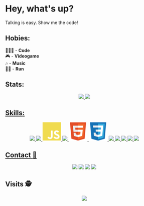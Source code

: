 # Hey, what's up?

<p>Talking is easy. Show me the code!</p>

## **Hobies**:
👨🏽‍💻 - **Code** <br>
🎮 - **Videogame** <br>
🎶 - **Music** <br>
🏃‍♂️ - **Run** <br>

## **Stats**:
<div align="center">
  <a href="https://github.com/SenaJp">
  <img height="155em" src="https://github-readme-stats.vercel.app/api?username=senajp&show_icons=true&theme=gruvbox&include_all_commits=true&count_private=true"/>
  <img height="155em" src="https://github-readme-stats.vercel.app/api/top-langs/?username=senajp&layout=compact&langs_count=7&theme=gruvbox"/>
</div>
  
## **Skills**: 

<p align="center">

  <img height="60" src="https://cdn.jsdelivr.net/gh/devicons/devicon/icons/php/php-original.svg"/>
  <img height="60" src="https://cdn.jsdelivr.net/gh/devicons/devicon@latest/icons/laravel/laravel-original.svg"/>
  <img height="60" src="https://raw.githubusercontent.com/devicons/devicon/master/icons/javascript/javascript-plain.svg">
  <img height="60" src="https://cdn.jsdelivr.net/gh/devicons/devicon/icons/docker/docker-original-wordmark.svg" />
  <img height="60" src="https://raw.githubusercontent.com/devicons/devicon/master/icons/html5/html5-original.svg">
  <img height="60" src="https://raw.githubusercontent.com/devicons/devicon/master/icons/css3/css3-original.svg">
  <img height="60" src="https://cdn.jsdelivr.net/gh/devicons/devicon@latest/icons/bootstrap/bootstrap-original.svg"/>
  <img height="60" src="https://cdn.jsdelivr.net/gh/devicons/devicon@latest/icons/tailwindcss/tailwindcss-original.svg" />
  <img height="60" src="https://cdn.jsdelivr.net/gh/devicons/devicon/icons/git/git-plain.svg"/>
  <img height="60" src="https://cdn.jsdelivr.net/gh/devicons/devicon@latest/icons/mysql/mysql-original.svg"/>
  <img height="60" src="https://cdn.jsdelivr.net/gh/devicons/devicon@latest/icons/go/go-original-wordmark.svg"/>
  
</p>
    
## **Contact** :iphone:
  
<div align="center">
  
<a href="https://www.instagram.com/jpedro.dev/" target="_blank"><img src="https://img.shields.io/badge/-Instagram-%23E4405F?style=for-the-badge&logo=instagram&logoColor=white" target="_blank"></a>
<a href="https://discord.gg/Hh7R8AE6" target="_blank"><img src="https://img.shields.io/badge/Discord-7289DA?style=for-the-badge&logo=discord&logoColor=white" target="_blank"></a> 
<a href = "mailto:joaocitimo@gmail.com"><img src="https://img.shields.io/badge/-Gmail-%23333?style=for-the-badge&logo=gmail&logoColor=white" target="_blank"></a>
<a href="https://www.linkedin.com/in/jo%C3%A3o-pedro-sena-552132210/"><img src="https://img.shields.io/badge/-LinkedIn-%230077B5?style=for-the-badge&logo=linkedin&logoColor=white" target="_blank"></a> 
  
</div>
  
<!-- <p align="center"> 
  
  <div align="center">
  <a href="https://app.daily.dev/DailyDevTips"><img src="https://github.com/SenaJp/SenaJp/blob/main/devcard.svg" width="300" alt="João Pedro G."/></a>
  </div> -->
  
 ## **Visits** :detective: <br>
 <p align="center"> 
   <img alingn="center" src="https://profile-counter.glitch.me/SenaJp/count.svg" />
 </p>
